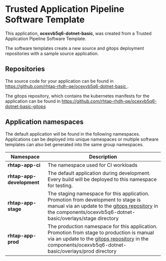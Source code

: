 # Trusted Application Pipeline Software Template

This application, **ocexvb5q6-dotnet-basic**, was created from a Trusted Application Pipeline Software Template.

The software templates create a new source and gitops deployment repositories with a sample source application. 

## Repositories

The source code for your application can be found in [https://github.com/rhtap-rhdh-qe/ocexvb5q6-dotnet-basic ](https://github.com/rhtap-rhdh-qe/ocexvb5q6-dotnet-basic ).
 
The gitops repository, which contains the kubernetes manifests for the application can be found in 
[https://github.com/rhtap-rhdh-qe/ocexvb5q6-dotnet-basic-gitops ](https://github.com/rhtap-rhdh-qe/ocexvb5q6-dotnet-basic-gitops ) 

## Application namespaces 

The default application will be found in the following namespaces. Applications can be deployed into unique namespaces or multiple software templates can also bet generated into the same group namespaces.  

|  Namespace   |  Description   |  
| -------- | -------- |
| **rhtap-app-ci** | The namespace used for CI workloads |
| **rhtap-app-development** | The default application during development. Every build will be deployed to this namespace for testing. |
| **rhtap-app-stage** | The staging namespace for this application. Promotion from development to stage is manual via an update to the [gitops repository](https://github.com/rhtap-rhdh-qe/ocexvb5q6-dotnet-basic-gitops ) in the components/ocexvb5q6-dotnet-basic/overlays/stage directory |
| **rhtap-app-prod** | The production namespace for this application. Promotion from stage to production is manual via an update to the [gitops repository](https://github.com/rhtap-rhdh-qe/ocexvb5q6-dotnet-basic-gitops ) in the components/ocexvb5q6-dotnet-basic/overlays/prod directory |